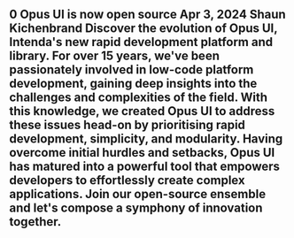0
Opus UI is now open source
Apr 3, 2024
Shaun Kichenbrand
Discover the evolution of Opus UI, Intenda's new rapid development platform and library. For over 15 years, we've been passionately involved in low-code platform development, gaining deep insights into the challenges and complexities of the field. With this knowledge, we created Opus UI to address these issues head-on by prioritising rapid development, simplicity, and modularity. Having overcome initial hurdles and setbacks, Opus UI has matured into a powerful tool that empowers developers to effortlessly create complex applications. Join our open-source ensemble and let's compose a symphony of innovation together.
---